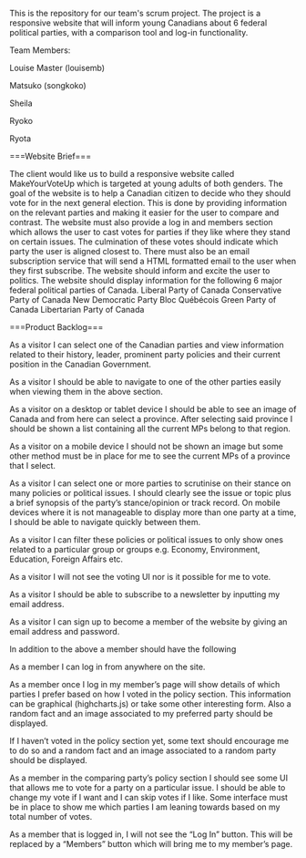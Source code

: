 This is the repository for our team's scrum project.
The project is a responsive website that will inform young Canadians about 6 federal political parties, with a comparison tool and log-in functionality.

Team Members:

Louise Master (louisemb)

Matsuko (songkoko)

Sheila

Ryoko

Ryota

===Website Brief===

The client would like us to build a responsive website called MakeYourVoteUp which is targeted at young adults of both genders. The goal of the website is to help a Canadian citizen to decide who they should vote for in the next general election. This is done by providing information on the relevant parties and making it easier for the user to compare and contrast. The website must also provide a log in and members section which allows the user to cast votes for parties if they like where they stand on certain issues. The culmination of these votes should indicate which party the user is aligned closest to. There must also be an email subscription service that will send a HTML formatted email to the user when they first subscribe. The website should inform and excite the user to politics.
The website should display information for the following 6 major federal political parties of Canada.
Liberal Party of Canada
Conservative Party of Canada
New Democratic Party
Bloc Québécois
Green Party of Canada
Libertarian Party of Canada

===Product Backlog===

As a visitor I can select one of the Canadian parties and view information related to their history, leader, prominent party policies and their current position in the Canadian Government.

As a visitor I should be able to navigate to one of the other parties easily when viewing them in the above section.

As a visitor on a desktop or tablet device I should be able to see an image of Canada and from here can select a province. After selecting said province I should be shown a list containing all the current MPs belong to that region.

As a visitor on a mobile device I should not be shown an image but some other method must be in place for me to see the current MPs of a province that I select.

As a visitor I can select one or more parties to scrutinise on their stance on many policies or political issues. I should clearly see the issue or topic plus a brief synopsis of the party’s stance/opinion or track record. On mobile devices where it is not manageable to display more than one party at a time, I should be able to navigate quickly between them. 

As a visitor I can filter these policies or political issues to only show ones related to a particular group or groups e.g. Economy, Environment, Education, Foreign Affairs etc.

As a visitor I will not see the voting UI nor is it possible for me to vote.

As a visitor I should be able to subscribe to a newsletter by inputting my email address.

As a visitor I can sign up to become a member of the website by giving an email address and password.

In addition to the above a member should have the following

As a member I can log in from anywhere on the site. 

As a member once I log in my member’s page will show details of which parties I prefer based on how I voted in the policy section. This information can be graphical (highcharts.js) or take some other interesting form. Also a random fact and an image associated to my preferred party should be displayed.

If I haven’t voted in the policy section yet, some text should encourage me to do so and a random fact and an image associated to a random party should be displayed.

As a member in the comparing party’s policy section I should see some UI that allows me to vote for a party on a particular issue. I should be able to change my vote if I want and I can skip votes if I like. Some interface must be in place to show me which parties I am leaning towards based on my total number of votes.

As a member that is logged in, I will not see the “Log In” button. This will be replaced by a “Members” button which will bring me to my member’s page.
